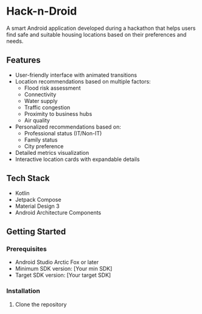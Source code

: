 # Hack-n-Droid

A smart Android application developed during a hackathon that helps users find safe and suitable housing locations based on their preferences and needs.

## Features

- User-friendly interface with animated transitions
- Location recommendations based on multiple factors:
  - Flood risk assessment
  - Connectivity
  - Water supply
  - Traffic congestion
  - Proximity to business hubs
  - Air quality
- Personalized recommendations based on:
  - Professional status (IT/Non-IT)
  - Family status
  - City preference
- Detailed metrics visualization
- Interactive location cards with expandable details

## Tech Stack

- Kotlin
- Jetpack Compose
- Material Design 3
- Android Architecture Components

## Getting Started

### Prerequisites
- Android Studio Arctic Fox or later
- Minimum SDK version: [Your min SDK]
- Target SDK version: [Your target SDK]

### Installation
1. Clone the repository 